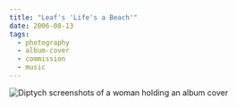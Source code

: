 ```yaml
---
title: "Leaf's 'Life's a Beach'"
date: 2006-08-13
tags:
  - photography
  - album-cover
  - commission
  - music
---
```


![Diptych screenshots of a woman holding an album cover](https://res.cloudinary.com/dbi2zounq/image/upload/v1714045241/2006-08-13_jc4v77.jpg)
